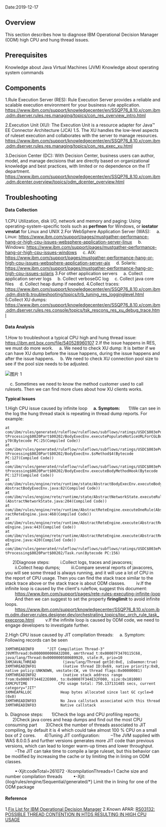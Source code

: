 Date:2019-12-17

## Overview

This section describes how to diagnose IBM Operational Decision Manager (ODM) high CPU and hung thread issues.

## Prerequisites

Knowledge about Java Virtual Machines (JVM)
Knowledge about operating system commands

## Components

1.Rule Execution Server (RES): Rule Execution Server provides a reliable and scalable execution environment for your business rule application.
https://www.ibm.com/support/knowledgecenter/en/SSQP76_8.10.x/com.ibm.odm.dserver.rules.res.managing/topics/con_res_overview_intro.html

2.Execution Unit (XU): The Execution Unit is a resource adapter for Java™ EE Connector Architecture (JCA) 1.5. The XU handles the low-level aspects of ruleset execution and collaborates with the server to manage resources.
https://www.ibm.com/support/knowledgecenter/en/SSQP76_8.10.x/com.ibm.odm.dserver.rules.res.managing/topics/con_res_exec_xu.html

3.Decision Center (DC): With Decision Center, business users can author, model, and manage decisions that are directly based on organizational knowledge and best practices, with limited or no dependence on the IT department.
https://www.ibm.com/support/knowledgecenter/en/SSQP76_8.10.x/com.ibm.odm.dcenter.overview/topics/odm_dcenter_overview.html

## Troubleshooting

#### Data Collection

1.CPU Utilization, disk I/O, network and memory and paging: Using operating-system-specific tools such as **perfmon** for Windows, or **iostator vmstat** for Linux and UNIX
2.For WebSphere Application Server (WAS):
&nbsp;&nbsp;&nbsp;&nbsp;a. Linux: https://www.ibm.com/support/pages/mustgather-performance-hang-or-high-cpu-issues-websphere-application-server-linux
&nbsp;&nbsp;&nbsp;&nbsp;b. Windows: https://www.ibm.com/support/pages/mustgather-performance-hang-or-high-cpu-issues-windows
&nbsp;&nbsp;&nbsp;&nbsp;c. AIX: https://www.ibm.com/support/pages/mustgather-performance-hang-or-high-cpu-issues-websphere-application-server-aix
&nbsp;&nbsp;&nbsp;&nbsp;d. Solaris: https://www.ibm.com/support/pages/mustgather-performance-hang-or-high-cpu-issues-solaris
3.For other application servers
&nbsp;&nbsp;&nbsp;&nbsp;a. Collect application server logs 
&nbsp;&nbsp;&nbsp;&nbsp;b. Collect verboseGC log
&nbsp;&nbsp;&nbsp;&nbsp;c. Collect java core files
&nbsp;&nbsp;&nbsp;&nbsp;d. Collect heap dump if needed.
4.Collect traces: https://www.ibm.com/support/knowledgecenter/en/SSQP76_8.10.x/com.ibm.odm.distrib.troubleshooting/topics/trb_tuning_res_logginglevel.html
5.Collect XU dumps: https://www.ibm.com/support/knowledgecenter/en/SSQP76_8.10.x/com.ibm.odm.dserver.rules.res.console/topics/tsk_rescons_res_xu_debug_trace.html

#### Data Analysis

1.How to troubleshoot a typical CPU high and hung thread issue: https://ibm.ent.box.com/file/540528960107
2.If the issue happens in RES, we must do more work. 
&nbsp;&nbsp;&nbsp;&nbsp;a. We need to check XU dump: It is better if we can have XU dump before the issue happens, during the issue happens and after the issue happens.
&nbsp;&nbsp;&nbsp;&nbsp;b. We need to check XU connection pool size to see if the pool size needs to be adjusted.

![图片 1](https://media.github.ibm.com/user/228551/files/5fa82c80-209e-11ea-90ee-a72a7c116029)

&nbsp;&nbsp;&nbsp;&nbsp;c. Sometimes we need to know the method customer used to call rulesets. Then we can find more clues about how XU clients works.

**Typical Issues**

1.High CPU issue caused by infinite loop
&nbsp;&nbsp;&nbsp;&nbsp;**a. Symptom:** 
&nbsp;&nbsp;&nbsp;&nbsp;&nbsp;&nbsp;1)We can see in the log the hung thread stack is repeating in thread dump reports. For example:
```
at 
com/ibm/rules/generated/ruleflow/ruleflows/subflows/ratings/USDC$003ePos
tProcessing$0020Part$00202/BodyExecEnv.executePopulateNoticeURLForCGLBod
y70(Bytecode PC:25(Compiled Code)) 
at 
com/ibm/rules/generated/ruleflow/ruleflows/subflows/ratings/USDC$003ePos
tProcessing$0020Part$00202/BodyExecEnv.$sMethod$4(Bytecode 
PC:127(Compiled Code)) 
at 
com/ibm/rules/generated/ruleflow/ruleflows/subflows/ratings/USDC$003ePos
tProcessing$0020Part$00202/BodyExecEnv.executeBodyMethodHook(Bytecode 
PC:127(Compiled Code)) 
at 
com/ibm/rules/engine/rete/runtime/state/AbstractBodyExecEnv.executeBody(
AbstractBodyExecEnv.java:82(Compiled Code)) 
at 
com/ibm/rules/engine/rete/runtime/state/AbstractNetworkState.executeRule
(AbstractNetworkState.java:204(Compiled Code)) 
at 
com/ibm/rules/engine/rete/runtime/AbstractReteEngine.executeOneRule(Abst
ractReteEngine.java:468(Compiled Code)) 
at 
com/ibm/rules/engine/rete/runtime/AbstractReteEngine.execute(AbstractRet
eEngine.java:443(Compiled Code)) 
at 
com/ibm/rules/engine/rete/runtime/AbstractReteEngine.execute(AbstractRet
eEngine.java:420(Compiled Code)) 
at 
com/ibm/rules/generated/ruleflow/ruleflows/subflows/ratings/USDC$003ePos
tProcessing$0020Part$00202/Task.run(Bytecode PC:156)
```
&nbsp;&nbsp;&nbsp;&nbsp;&nbsp;&nbsp;2)Diagnose steps:
&nbsp;&nbsp;&nbsp;&nbsp;&nbsp;&nbsp;&nbsp;&nbsp;i.Collect logs, traces and javacores;
&nbsp;&nbsp;&nbsp;&nbsp;&nbsp;&nbsp;&nbsp;&nbsp;ii.Collect heap dumps;
&nbsp;&nbsp;&nbsp;&nbsp;&nbsp;&nbsp;&nbsp;&nbsp;iii.Compare several reports of javacores, you will see some thread is always running, and it will use a lot of CPU in the report of CPU usage. Then you can find the stack trace similar to the stack trace above or the stack trace is about ODM classes.
&nbsp;&nbsp;&nbsp;&nbsp;&nbsp;&nbsp;&nbsp;&nbsp;iv.If the infinite loop is caused by the client's ruleflow, suggest this document:
&nbsp;&nbsp;&nbsp;&nbsp;&nbsp;&nbsp;&nbsp;&nbsp;https://www.ibm.com/support/pages/rete-rules-executing-infinite-loop
&nbsp;&nbsp;&nbsp;&nbsp;&nbsp;&nbsp;&nbsp;&nbsp;And then we can suggest to set the property **firinglimit** to avoid infinite loops.
&nbsp;&nbsp;&nbsp;&nbsp;&nbsp;&nbsp;&nbsp;&nbsp;https://www.ibm.com/support/knowledgecenter/SSQP76_8.10.x/com.ibm.odm.dserver.rules.designer.dev/orchestrating_topics/tpc_orch_rule_task_execprop.html
&nbsp;&nbsp;&nbsp;&nbsp;&nbsp;&nbsp;&nbsp;&nbsp;v.If the infinite loop is caused by ODM code, we need to engage developers to investigate further.
  
2.High CPU issue caused by JIT compilation threads:
&nbsp;&nbsp;&nbsp;&nbsp;a. Symptom: Following records can be seen
```
3XMTHREADINFO      "JIT Compilation Thread-3" J9VMThread:0x0000000000A32D00, omrthread_t:0x00007F3470115C68, java/lang/Thread:0x00000005806B9920, state:R, prio=10
3XMJAVALTHREAD            (java/lang/Thread getId:0xE, isDaemon:true)
3XMTHREADINFO1            (native thread ID:0x69, native priority:0xB, native policy:UNKNOWN, vmstate:CW, vm thread flags:0x00000081)
3XMTHREADINFO2            (native stack address range from:0x00007F344E22E000, to:0x00007F344E32F000, size:0x101000)
3XMCPUTIME              CPU usage total: 750.137131485 secs, current category="JIT"
3XMHEAPALLOC             Heap bytes allocated since last GC cycle=0 (0x0)
3XMTHREADINFO3           No Java callstack associated with this thread
3XMTHREADINFO3           Native callstack
```
b. Diagnose steps:
&nbsp;&nbsp;&nbsp;&nbsp;&nbsp;&nbsp;1)Check the logs and CPU profiling reports;
&nbsp;&nbsp;&nbsp;&nbsp;&nbsp;&nbsp;2)Check java cores and heap dumps and find out the most CPU consuming part
&nbsp;&nbsp;&nbsp;&nbsp;&nbsp;&nbsp;3)Check the number of threads associated to JIT compiling, by default it is 4 which could take almost 100 % CPU on a small box of 2 cores.
&nbsp;&nbsp;&nbsp;&nbsp;&nbsp;&nbsp;4)Tuning JIT configuration:
&nbsp;&nbsp;&nbsp;&nbsp;&nbsp;&nbsp;&nbsp;&nbsp;–The JVM supplied with WAS 8.0.0.5 and further versions generates more JIT code than previous versions, which can lead to longer warm-up times and lower throughput.
&nbsp;&nbsp;&nbsp;&nbsp;&nbsp;&nbsp;&nbsp;&nbsp;–The JIT can take time to compile a large ruleset, but this behavior can be modified by increasing the cache or by limiting the in lining on ODM classes.

&nbsp;&nbsp;&nbsp;&nbsp;&nbsp;&nbsp;&nbsp;&nbsp;•-Xjit:codeTotal=261072 -XcompilationThreads=1                              Cache size and number compilation threads
&nbsp;&nbsp;&nbsp;&nbsp;&nbsp;&nbsp;&nbsp;&nbsp;•-Xjit:{ilog/rules/engine/Sequential/generated/*}                              Limit the in lining for one of the ODM package

#### Reference

1.[Fix List for IBM Operational Decision Manager](https://www.ibm.com/support/pages/fix-list-ibm-operational-decision-manager)
2.Known APAR: [RS03132: POSSIBLE THREAD CONTENTION IN HTDS RESULTING IN HIGH CPU USAGE](https://www-01.ibm.com/support/docview.wss?uid=swg1RS03132)

